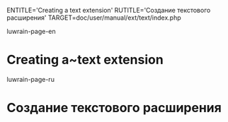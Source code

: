 
ENTITLE='Creating a text extension'
RUTITLE='Создание текстового расширения'
TARGET=doc/user/manual/ext/text/index.php

luwrain-page-en

# Creating a~text extension

luwrain-page-ru

# Создание текстового расширения 

